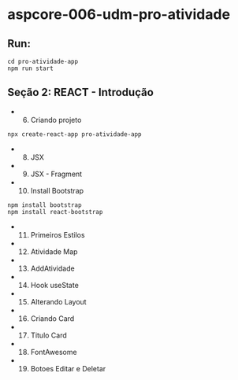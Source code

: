 # aspcore-006-udm-pro-atividade

## Run:

```
cd pro-atividade-app
npm run start
```

## Seção 2: REACT - Introdução

- 6. Criando projeto

```
npx create-react-app pro-atividade-app
```

- 8. JSX
- 9. JSX - Fragment
- 10. Install Bootstrap

```
npm install bootstrap
npm install react-bootstrap
```

- 11. Primeiros Estilos
- 12. Atividade Map
- 13. AddAtividade
- 14. Hook useState
- 15. Alterando Layout
- 16. Criando Card
- 17. Titulo Card
- 18. FontAwesome
- 19. Botoes Editar e Deletar